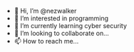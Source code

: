 - 👋 Hi, I’m @nezwalker
- 👀 I’m interested in programming 
- 🌱 I’m currently learning cyber security
- 💞️ I’m looking to collaborate on...
- 📫 How to reach me...

<!---
nezwalker/nezwalker is a ✨ special ✨ repository because its `README.md` (this file) appears on your GitHub profile.
You can click the Preview link to take a look at your changes.
--->
